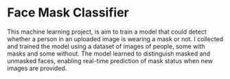 # Face Mask Classifier
This machine learning project, is aim to train a model that could detect whether a person in an uploaded image is wearing a mask or not. I collected and trained the model using a dataset of images of people, some with masks and some without. The model learned to distinguish masked and unmasked faces, enabling real-time prediction of mask status when new images are provided.
